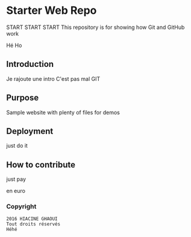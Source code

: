 # Starter Web Repo

START START START
This repository is for showing how Git and GitHub work

Hé Ho

## Introduction
Je rajoute une intro
C'est pas mal GIT

## Purpose

Sample website with plenty of files for demos

## Deployment

just do it

## How to contribute

just pay

en euro


### Copyright

	2016 HIACINE GHAOUI
	Tout droits réservés
	Héhé
